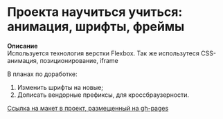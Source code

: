 #  Проекта научиться учиться: анимация, шрифты, фреймы

**Описание**  
Используется технология верстки Flexbox. Так же использутеся CSS-анимация, позиционирование, iframe

В планах по доработке:  
1. Изменить шрифты на новые;  
2. Дописать вендорные префиксы, для кроссбраузерности.

[Ссылка на макет в проект, размещенный на gh-pages](https://kotbegemot1.github.io/how-to-learn/)
